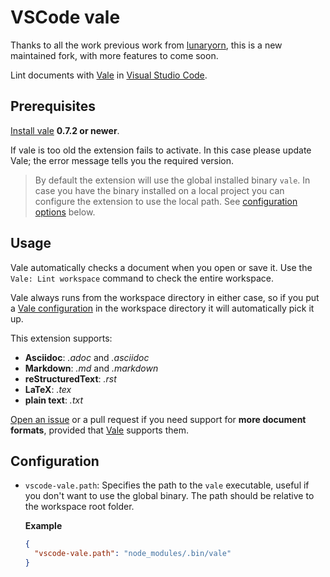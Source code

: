 # VSCode vale

Thanks to all the work previous work from [lunaryorn](https://github.com/testthedocs/vscode-vale/commits?author=lunaryorn), this is a new maintained fork, with more features to come soon.

Lint documents with [Vale][vale] in [Visual Studio Code][code].

[vale]: https://errata-ai.github.io/vale/

[code]: https://code.visualstudio.com

## Prerequisites

[Install vale][1] **0.7.2 or newer**.

If vale is too old the extension fails to activate.  In this case please update Vale; the error message tells you the required version.

> By default the extension will use the global installed binary `vale`. In case you have the binary installed on a local project you can configure the extension to use the local path. See [configuration options](#configuration) below.

[1]: https://errata-ai.github.io/vale/#installation

[issue]: https://github.com/testthedocs/vscode-vale/issues/new

## Usage

Vale automatically checks a document when you open or save it.  Use the `Vale: Lint workspace` command to check the entire workspace.

Vale always runs from the workspace directory in either case, so if you put a [Vale configuration][config] in the workspace directory it will automatically pick it up.

This extension supports:

-   **Asciidoc**: _.adoc_ and _.asciidoc_
-   **Markdown**: _.md_ and _.markdown_
-   **reStructuredText**: _.rst_
-   **LaTeX**: _.tex_
-   **plain text**: _.txt_

[Open an issue][issue] or a pull request if you need support for **more document formats**, provided that [Vale][] supports them.

[config]: https://errata-ai.github.io/vale/config/

## Configuration

- `vscode-vale.path`: Specifies the path to the `vale` executable, useful if you don't want to use the global binary. The path should be relative to the workspace root folder.

  **Example**
  ```json
  {
    "vscode-vale.path": "node_modules/.bin/vale"
  }
  ```
